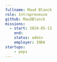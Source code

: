 ```yaml
---
fullname: Maud Blanck
role: Intrapreneuse
github: MaudBlanck
missions:
  - start: 2019-05-13
    end: 
    status: admin
    employer: INRA
startups:
    - peps
---
```


